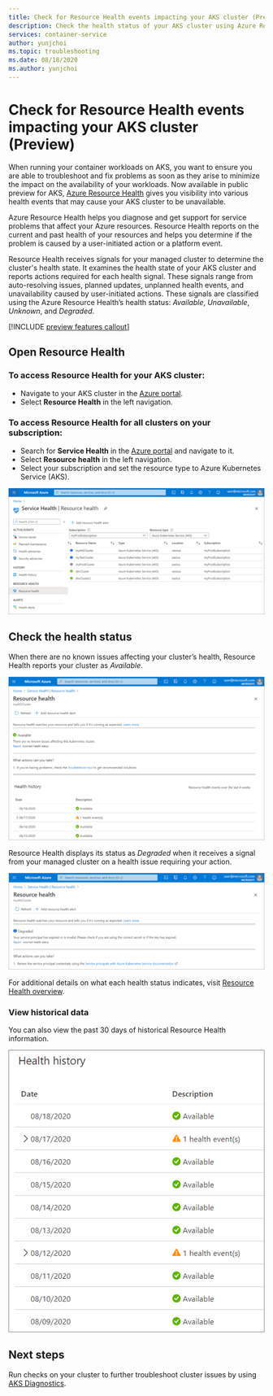```yaml
---
title: Check for Resource Health events impacting your AKS cluster (Preview)
description: Check the health status of your AKS cluster using Azure Resource Health.
services: container-service
author: yunjchoi
ms.topic: troubleshooting
ms.date: 08/18/2020
ms.author: yunjchoi
---
```


# Check for Resource Health events impacting your AKS cluster (Preview)


When running your container workloads on AKS, you want to ensure you are able to troubleshoot and fix problems as soon as they arise to minimize the impact on the availability of your workloads. Now available in public preview for AKS, [Azure Resource Health](https://docs.microsoft.com/azure/service-health/resource-health-overview) gives you visibility into various health events that may cause your AKS cluster to be unavailable.

Azure Resource Health helps you diagnose and get support for service problems that affect your Azure resources. Resource Health reports on the current and past health of your resources and helps you determine if the problem is caused by a user-initiated action or a platform event.


Resource Health receives signals for your managed cluster to determine the cluster's health state. It examines the health state of your AKS cluster and reports actions required for each health signal. These signals range from auto-resolving issues, planned updates, unplanned health events, and unavailability caused by user-initiated actions. These signals are classified using the Azure Resource Health’s health status: *Available*, *Unavailable*, *Unknown*, and *Degraded*.


[!INCLUDE [preview features callout](./includes/preview/preview-callout.md)]

## Open Resource Health

### To access Resource Health for your AKS cluster:

- Navigate to your AKS cluster in the [Azure portal](https://portal.azure.com).
- Select **Resource Health** in the left navigation.

### To access Resource Health for all clusters on your subscription:

- Search for **Service Health** in the [Azure portal](https://portal.azure.com) and navigate to it.
- Select **Resource health** in the left navigation.
- Select your subscription and set the resource type to Azure Kubernetes Service (AKS).

![Subscription View](./media/aks-resource-health/subscription-view.png)

## Check the health status

When there are no known issues affecting your cluster’s health, Resource Health reports your cluster as *Available*.

![Available](./media/aks-resource-health/available.png)

Resource Health displays its status as *Degraded* when it receives a signal from your managed cluster on a health issue requiring your action.

![Degraded](./media/aks-resource-health/degraded.png)

For additional details on what each health status indicates, visit [Resource Health overview](https://docs.microsoft.com/azure/service-health/resource-health-overview#health-status).

### View historical data

You can also view the past 30 days of historical Resource Health information.

![Health History](./media/aks-resource-health/health-history.png)

## Next steps

Run checks on your cluster to further troubleshoot cluster issues by using [AKS Diagnostics](https://docs.microsoft.com/azure/aks/concepts-diagnostics).
